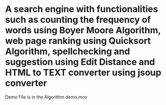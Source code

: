 # A search engine with functionalities such as counting the frequency of words using Boyer Moore Algorithm, web page ranking using Quicksort Algorithm, spellchecking and suggestion using Edit Distance and HTML to TEXT converter using jsoup converter

Demo File is in the Algorithm demo.mov
